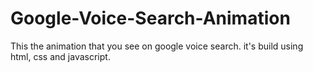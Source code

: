 # Google-Voice-Search-Animation
This the animation that you see on google voice search. it's build using html, css and javascript. 
